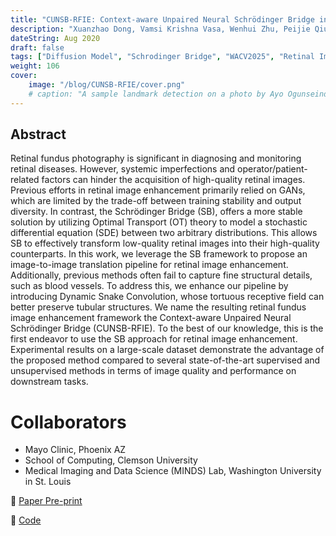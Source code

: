 ```yaml
---
title: "CUNSB-RFIE: Context-aware Unpaired Neural Schrödinger Bridge in Retinal Fundus Image Enhancement"
description: "Xuanzhao Dong, Vamsi Krishna Vasa, Wenhui Zhu, Peijie Qiu, Xiwen Chen, Yi Su, Yujian Xiong, Zhangsihao Yang, Yanxi Chen, Yalin Wang. Accepted at WACV2025 (Round 2)"
dateString: Aug 2020
draft: false
tags: ["Diffusion Model", "Schrodinger Bridge", "WACV2025", "Retinal Image Enhancement"]
weight: 106
cover:
    image: "/blog/CUNSB-RFIE/cover.png"
    # caption: "A sample landmark detection on a photo by Ayo Ogunseinde taken from Unsplash"
---
```


## Abstract

Retinal fundus photography is significant in diagnosing and monitoring retinal diseases. However, systemic imperfections and operator/patient-related factors can hinder the acquisition of high-quality retinal images. Previous efforts in retinal image enhancement primarily relied on GANs, which are limited by the trade-off between training stability and output diversity. In contrast, the Schrödinger Bridge (SB), offers a more stable solution by utilizing Optimal Transport (OT) theory to model a stochastic differential equation (SDE) between two arbitrary distributions. This allows SB to effectively transform low-quality retinal images into their high-quality counterparts. In this work, we leverage the SB framework to propose an image-to-image translation pipeline for retinal image enhancement. Additionally, previous methods often fail to capture fine structural details, such as blood vessels. To address this, we enhance our pipeline by introducing Dynamic Snake Convolution, whose tortuous receptive field can better preserve tubular structures. We name the resulting retinal fundus image enhancement framework the Context-aware Unpaired Neural Schrödinger Bridge (CUNSB-RFIE). To the best of our knowledge, this is the first endeavor to use the SB approach for retinal image enhancement. Experimental results on a large-scale dataset demonstrate the advantage of the proposed method compared to several state-of-the-art supervised and unsupervised methods in terms of image quality and performance on downstream tasks.

# Collaborators

- Mayo Clinic, Phoenix AZ
- School of Computing, Clemson University
- Medical Imaging and Data Science (MINDS) Lab, Washington University in St. Louis

🔗 [Paper Pre-print](https://arxiv.org/abs/2409.10966)

🔗 [Code](https://github.com/Retinal-Research/CUNSB-RFIE/tree/main)
